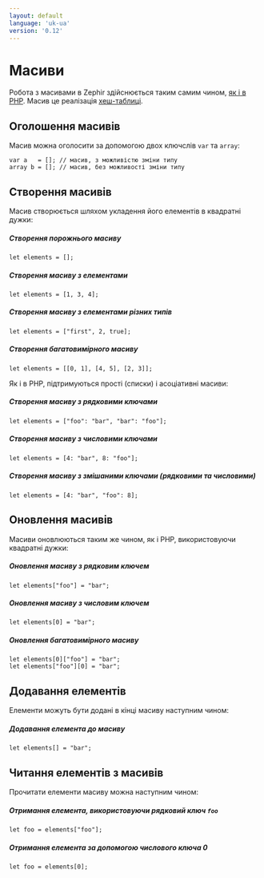 ```yaml
---
layout: default
language: 'uk-ua'
version: '0.12'
---
```


# Масиви

Робота з масивами в Zephir здійснюється таким самим чином, [як і в PHP](https://www.php.net/manual/en/language.types.array.php). Масив це реалізація [хеш-таблиці](http://en.wikipedia.org/wiki/Hash_table).

<a id='declaring-array-variables'></a>

## Оголошення масивів

Масив можна оголосити за допомогою двох ключслів `var` та `array`:

```zephir
var a   = []; // масив, з можливістю зміни типу
array b = []; // масив, без можливості зміни типу
```

<a id='creating-arrays'></a>

## Створення масивів

Масив створюється шляхом укладення його елементів в квадратні дужки:

##### Створення порожнього масиву

```zephir
let elements = [];
```

##### Створення масиву з елементами

```zephir
let elements = [1, 3, 4];
```

##### Створення масиву з елементами різних типів

```zephir
let elements = ["first", 2, true];
```

##### Створення багатовимірного масиву

```zephir
let elements = [[0, 1], [4, 5], [2, 3]];
```

Як і в PHP, підтримуються прості (списки) і асоціативні масиви:

##### Створення масиву з рядковими ключами

```zephir
let elements = ["foo": "bar", "bar": "foo"];
```

##### Створення масиву з числовими ключами

```zephir
let elements = [4: "bar", 8: "foo"];
```

##### Створення масиву з змішаними ключами (рядковими та числовими)

```zephir
let elements = [4: "bar", "foo": 8];
```

<a id='updating-arrays'></a>

## Оновлення масивів

Масиви оновлюються таким же чином, як і PHP, використовуючи квадратні дужки:

##### Оновлення масиву з рядковим ключем

```zephir
let elements["foo"] = "bar";
```

##### Оновлення масиву з числовим ключем

```zephir
let elements[0] = "bar";
```

##### Оновлення багатовимірного масиву

```zephir
let elements[0]["foo"] = "bar";
let elements["foo"][0] = "bar";
```

<a id='appending-elements'></a>

## Додавання елементів

Елементи можуть бути додані в кінці масиву наступним чином:

##### Додавання елемента до масиву

```zephir
let elements[] = "bar";
```

<a id='reading-elements-from-arrays'></a>

## Читання елементів з масивів

Прочитати елементи масиву можна наступним чином:

##### Отримання елемента, використовуючи рядковий ключ `foo`

```zephir
let foo = elements["foo"];
```

##### Отримання елемента за допомогою числового ключа 0

```zephir
let foo = elements[0];
```